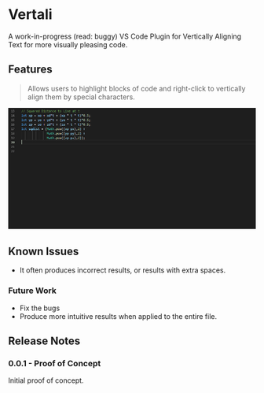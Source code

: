 # Vertali

A work-in-progress (read: buggy) VS Code Plugin for Vertically Aligning Text for more visually pleasing code.

## Features

> Allows users to highlight blocks of code and right-click to vertically align them by special characters.

![Vertali Vertical Alignment Demo](images/Demo1.gif)

## Known Issues

- It often produces incorrect results, or results with extra spaces.

### Future Work

 - Fix the bugs
 - Produce more intuitive results when applied to the entire file.

## Release Notes

### 0.0.1 - Proof of Concept

Initial proof of concept.
